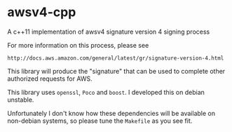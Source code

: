 awsv4-cpp
=========

A c++11 implementation of awsv4 signature version 4 signing process

For more information on this process, please see 

    http://docs.aws.amazon.com/general/latest/gr/signature-version-4.html

This library will produce the "signature" that can be used to complete other 
authorized requests for AWS.

This library uses `openssl`, `Poco` and `boost`. I developed this on debian unstable.

Unfortunately I don't know how these dependencies will be available on non-debian
systems, so please tune the `Makefile` as you see fit.
